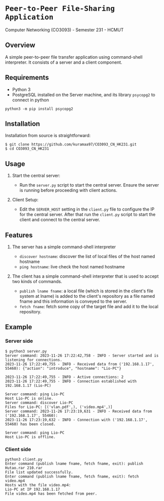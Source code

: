 # `Peer-to-Peer File-Sharing Application`
Computer Networking (CO3093) - Semester 231 - HCMUT

## Overview
A simple peer-to-peer file transfer application using command-shell interpreter. It consists of a server and a client component.

## Requirements 
- Python 3
- PostgreSQL installed on the Server machine, and its library `psycopg2` to connect in python
```
python3 -m pip install psycopg2
```
## Installation
Installation from source is straightforward:
```
$ git clone https://github.com/kuramaa97/CO3093_CN_HK231.git
$ cd CO3093_CN_HK231
```
## Usage
1. Start the central server:
   - Run the `server.py` script to start the central server. Ensure the server is running before proceeding with client actions.

2. Client Setup:
   - Edit the `SERVER_HOST` setting in the `client.py` file to configure the IP for the central server. After that run the `client.py` script to start the client and connect to the central server.

## Features
1. The server has a simple command-shell interpreter
    - `discover hostname`: discover the list of local files of the host named hostname
    - `ping hostname`: live check the host named hostname

2. The client has a simple command-shell interpreter that is used to accept two kinds of commands.
    - `publish lname fname`: a local file (which is stored in the client's file system at lname) is added to the client's repository as a file named fname and this information is conveyed to the server.
    - `fetch fname`: fetch some copy of the target file and add it to the local repository.

## Example
### Server side

```
$ python3 server.py
Server command: 2023-11-26 17:22:42,758 - INFO - Server started and is listening for connections.
2023-11-26 17:22:49,755 - INFO - Received data from ('192.168.1.17', 55460): {"action": "introduce", "hostname": "Lio-PC"}

2023-11-26 17:22:49,755 - INFO - Active connections: 2
2023-11-26 17:22:49,755 - INFO - Connection established with 192.168.1.17 (Lio-PC)

Server command: ping Lio-PC
Host Lio-PC is online.
Server command: discover Lio-PC
Files for Lio-PC: [('vlan.pdf',), ('video.mp4',)]
Server command: 2023-11-26 17:23:19,631 - INFO - Received data from ('192.168.1.17', 55460): 
2023-11-26 17:23:19,632 - INFO - Connection with ('192.168.1.17', 55460) has been closed.

Server command: ping Lio-PC
Host Lio-PC is offline.
```

### Client side

```
python3 client.py
Enter command (publish lname fname, fetch fname, exit): publish Hutao.rar 210.rar
File list updated successfully.
Enter command (publish lname fname, fetch fname, exit): fetch video.mp4
Hosts with the file video.mp4:
Lio-PC at IP 192.168.1.17     
File video.mp4 has been fetched from peer.
```